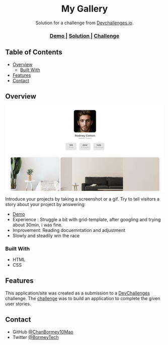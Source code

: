 <!-- Please update value in the {}  -->

<h1 align="center">My Gallery</h1>

<div align="center">
   Solution for a challenge from  <a href="http://devchallenges.io" target="_blank">Devchallenges.io</a>.
</div>

<div align="center">
  <h3>
    <a href="https://chanbormey10mao.github.io/My-Gallery/">
      Demo
    </a>
    <span> | </span>
    <a href="https://github.com/ChanBormey10Mao/My-Gallery">
      Solution
    </a>
    <span> | </span>
    <a href="https://devchallenges.io/challenges/gcbWLxG6wdennelX7b8I">
      Challenge
    </a>
  </h3>
</div>

<!-- TABLE OF CONTENTS -->

## Table of Contents

- [Overview](#overview)
  - [Built With](#built-with)
- [Features](#features)
- [Contact](#contact)

<!-- OVERVIEW -->

## Overview

![screenshot](https://github.com/ChanBormey10Mao/My-Gallery/blob/master/assets/demo.png)

Introduce your projects by taking a screenshot or a gif. Try to tell visitors a story about your project by answering:

- <a href= "https://chanbormey10mao.github.io/My-Gallery/">Demo</a>
- Experience : Struggle a bit with grid-template, after googling and trying about 30min, i was fine.
- Improvement: Reading docuemntation and adjustment
- Slowly and steadily win the race

### Built With

<!-- This section should list any major frameworks that you built your project using. Here are a few examples.-->

- HTML
- CSS

## Features

<!-- List the features of your application or follow the template. Don't share the figma file here :) -->

This application/site was created as a submission to a [DevChallenges](https://devchallenges.io/challenges) challenge. The [challenge](https://devchallenges.io/challenges/gcbWLxG6wdennelX7b8I) was to build an application to complete the given user stories.




## Contact


- GitHub [@ChanBormey10Mao](https://github.com/ChanBormey10Mao)
- Twitter [@BormeyTech](https://twitter.com/BormeyTech)
